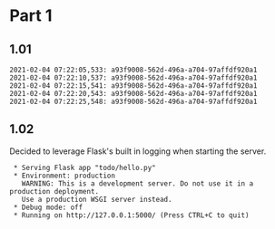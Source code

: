# Part 1
## 1.01
```$ kubectl logs first-deployment-58dcf4566d-wp7ns | head -n 5
2021-02-04 07:22:05,533: a93f9008-562d-496a-a704-97affdf920a1
2021-02-04 07:22:10,537: a93f9008-562d-496a-a704-97affdf920a1
2021-02-04 07:22:15,541: a93f9008-562d-496a-a704-97affdf920a1
2021-02-04 07:22:20,543: a93f9008-562d-496a-a704-97affdf920a1
2021-02-04 07:22:25,548: a93f9008-562d-496a-a704-97affdf920a1
```

## 1.02
Decided to leverage Flask's built in logging when starting the server.
```$ kubectl logs -f todo-8447c4645d-dwzsd
 * Serving Flask app "todo/hello.py"
 * Environment: production
   WARNING: This is a development server. Do not use it in a production deployment.
   Use a production WSGI server instead.
 * Debug mode: off
 * Running on http://127.0.0.1:5000/ (Press CTRL+C to quit)
```
